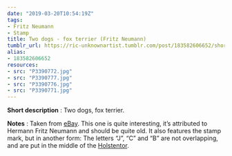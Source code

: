 ```yaml
---
date: "2019-03-20T10:54:19Z"
tags:
- Fritz Neumann
- Stamp
title: Two dogs - fox terrier (Fritz Neumann)
tumblr_url: https://ric-unknownartist.tumblr.com/post/183582606652/short-description-two-dogs-fox-terrier-notes
alias:
- 183582606652
resources:
- src: "P3390772.jpg"
- src: "P3390777.jpg"
- src: "P3390776.jpg"
- src: "P3390771.jpg"
---
```


**Short description** : Two dogs, fox terrier.

**Notes** : Taken from [eBay](https://www.ebay.de/itm/HERMANN-FRITZ-NEUMANN-kol-Radierung-1910-20-ZWEI-FOXTERRIER-/372190490460). This one is quite interesting, it’s attributed to Hermann Fritz Neumann and should be quite old. It also features the stamp mark, but in another form: The letters “J”,&nbsp;“C” and&nbsp;“B” are not overlapping, and are put in the middle of the [Holstentor](https://en.wikipedia.org/wiki/Holstentor).
